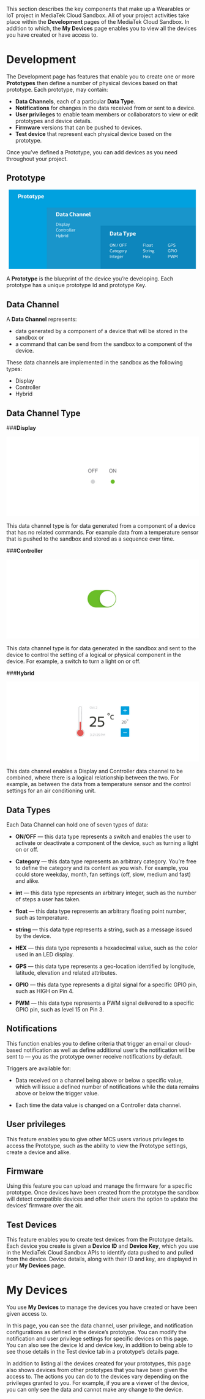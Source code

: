 This section describes the key components that make up a Wearables or IoT project in MediaTek Cloud Sandbox. All of your project activities take place within the **Development** pages of the MediaTek Cloud Sandbox. In addition to which, the **My Devices** page enables you to view all the devices you have created or have access to.

# **Development**

The Development page has features that enable you to create one or more **Prototypes** then define a number of physical devices based on that prototype. Each prototype, may contain:


- **Data Channels**, each of a particular **Data Type**.
- **Notifications** for changes in the data received from or sent to a device.
- **User privileges** to enable team members or collaborators to view or edit prototypes and device details.
- **Firmware** versions that can be pushed to devices.
- **Test device** that represent each physical device based on the prototype.

Once you’ve defined a Prototype, you can add devices as you need throughout your project.

## **Prototype**


![](https://raw.githubusercontent.com/Mediatek-Cloud/MCS/master/graphics/content_img/content_img-03.jpg)

A **Prototype** is the blueprint of the device you’re developing. Each prototype has a unique prototype Id and prototype Key.

## **Data Channel**

A **Data Channel** represents:
- data generated by a component of a device that will be stored in the sandbox or
- a command that can be send from the sandbox to a component of the device.

These data channels are implemented in the sandbox as the following types:
- Display
- Controller
- Hybrid

## **Data Channel Type**

###**Display**

![](https://raw.githubusercontent.com/Mediatek-Cloud/MCS/master/graphics/content_img/content_img-04.jpg)

This data channel type is for data generated from a component of a device that has no related commands. For example data from a temperature sensor that is pushed to the sandbox and stored as a sequence over time.


###**Controller**

![](https://raw.githubusercontent.com/Mediatek-Cloud/MCS/master/graphics/content_img/content_img-05.jpg)

This data channel type is for data generated in the sandbox and sent to the device to control the setting of a logical or physical component in the device. For example, a switch to turn a light on or off.


###**Hybrid**

![](https://raw.githubusercontent.com/Mediatek-Cloud/MCS/master/graphics/content_img/content_img-06.jpg)

This data channel enables a Display and Controller data channel to be combined, where there is a logical relationship between the two. For example, as between the data from a temperature sensor and the control settings for an air conditioning unit.


## **Data Types**




Each Data Channel can hold one of seven types of data:

- **ON/OFF** — this data type represents a switch and enables the user to activate or deactivate a component of the device, such as turning a light on or off.

- **Category** — this data type represents an arbitrary category. You’re free to define the category and its content as you wish. For example, you could store weekday, month, fan settings (off, slow, medium and fast) and alike.

- **int** — this data type represents an arbitrary integer, such as the number of steps a user has taken.

- **float** — this data type represents an arbitrary floating point number, such as temperature.

- **string** — this data type represents a string, such as a message issued by the device.

- **HEX** — this data type represents a hexadecimal value, such as the color used in an LED display.

- **GPS** — this data type represents a geo-location identified by longitude, latitude, elevation and related attributes.

- **GPIO** — this data type represents a digital signal for a specific GPIO pin, such as HIGH on Pin 4.

- **PWM** — this data type represents a PWM signal delivered to a specific GPIO pin, such as level 15 on Pin 3.


## **Notifications**




This function enables you to define criteria that trigger an email or cloud-based notification as well as define additional user’s the notification will be sent to — you as the prototype owner receive notifications by default.

Triggers are available for:

- Data received on a channel being above or below a specific value, which will issue a defined number of notifications while the data remains above or below the trigger value.

- Each time the data value is changed on a Controller data channel.


## **User privileges**

This feature enables you to give other MCS users various privileges to access the Prototype, such as the ability to view the Prototype settings, create a device and alike.


## **Firmware**

Using this feature you can upload and manage the firmware for a specific prototype. Once devices have been created from the prototype the sandbox will detect compatible devices and offer their users the option to update the devices’ firmware over the air.

## **Test Devices**

This feature enables you to create test devices from the Prototype details. Each device you create is given a **Device ID** and **Device Key**, which you use in the MediaTek Cloud Sandbox APIs to identify data pushed to and pulled from the device. Device details, along with their ID and key, are displayed in your **My Devices** page.


# **My Devices**

You use **My Devices** to manage the devices you have created or have been given access to.

In this page, you can see the data channel, user privilege, and notification configurations as defined in the device’s prototype. You can modify the notification and user privilege settings for specific devices on this page. You can also see the device Id and device key, in addition to being able to see those details in the Test device tab in a prototype’s details page.

In addition to listing all the devices created for your prototypes, this page also shows devices from other prototypes that you have been given the access to. The actions you can do to the devices vary depending on the privileges granted to you. For example, if you are a viewer of the device, you can only see the data and cannot make any change to the device.

